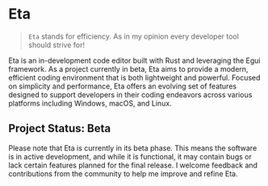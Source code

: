 # Eta

> `Eta` stands for efficiency. As in my opinion every developer tool should strive for!

Eta is an in-development code editor built with Rust and leveraging the Egui framework. As a project currently in beta, Eta aims to provide a modern, efficient coding environment that is both lightweight and powerful. Focused on simplicity and performance, Eta offers an evolving set of features designed to support developers in their coding endeavors across various platforms including Windows, macOS, and Linux.

## Project Status: Beta

Please note that Eta is currently in its beta phase. This means the software is in active development, and while it is functional, it may contain bugs or lack certain features planned for the final release. I welcome feedback and contributions from the community to help me improve and refine Eta.